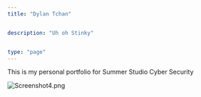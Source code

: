 ```yaml
---
title: "Dylan Tchan"


description: "Uh oh Stinky"


type: "page"
---
```


This is my personal portfolio for Summer Studio Cyber Security


![Screenshot4.png](/images/monkey.png)
